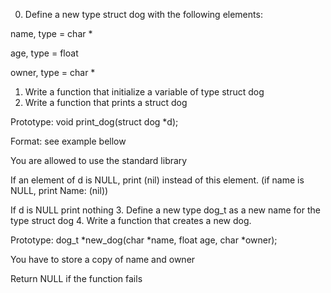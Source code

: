 
0. Define a new type struct dog with the following elements:



name, type = char *

age, type = float

owner, type = char *
1. Write a function that initialize a variable of type struct dog
2. Write a function that prints a struct dog



Prototype: void print_dog(struct dog *d);

Format: see example bellow

You are allowed to use the standard library

If an element of d is NULL, print (nil) instead of this element. (if name is NULL, print Name: (nil))

If d is NULL print nothing
3. Define a new type dog_t as a new name for the type struct dog
4. Write a function that creates a new dog.



Prototype: dog_t *new_dog(char *name, float age, char *owner);

You have to store a copy of name and owner

Return NULL if the function fails 
